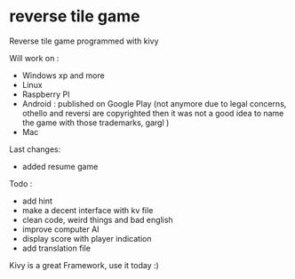 reverse tile game
=======

Reverse tile game programmed with kivy

Will work on :
- Windows xp and more 
- Linux
- Raspberry PI
- Android : published on Google Play  (not anymore due to legal concerns, othello and reversi are copyrighted then it was not a good idea to name the game with those trademarks, gargl )
- Mac 


Last changes:
- added resume game

Todo :
- add hint
- make a decent interface with kv file
- clean code, weird things and bad english
- improve computer AI
- display score with player indication
- add translation file

Kivy is a great Framework, use it today :)
